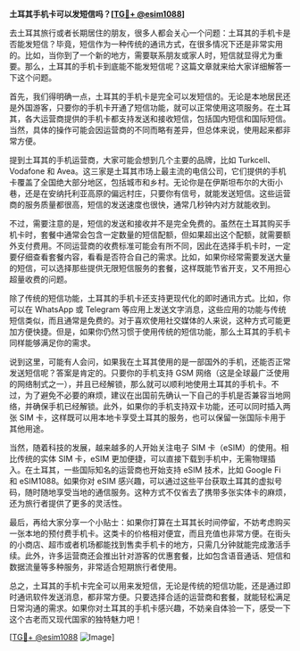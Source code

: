 **土耳其手机卡可以发短信吗？[[TG💪+ @esim1088](https://t.me/s/esim1088)]**

去土耳其旅行或者长期居住的朋友，很多人都会关心一个问题：土耳其的手机卡是否能发短信？毕竟，短信作为一种传统的通讯方式，在很多情况下还是非常实用的。比如，当你到了一个新的地方，需要联系朋友或家人时，短信就显得尤为重要。那么，土耳其的手机卡到底能不能发短信呢？这篇文章就来给大家详细解答一下这个问题。

首先，我们得明确一点，土耳其的手机卡是完全可以发短信的。无论是本地居民还是外国游客，只要你的手机卡开通了短信功能，就可以正常使用这项服务。在土耳其，各大运营商提供的手机卡都支持发送和接收短信，包括国内短信和国际短信。当然，具体的操作可能会因运营商的不同而略有差异，但总体来说，使用起来都非常方便。

提到土耳其的手机运营商，大家可能会想到几个主要的品牌，比如 Turkcell、Vodafone 和 Avea。这三家是土耳其市场上最主流的电信公司，它们提供的手机卡覆盖了全国绝大部分地区，包括城市和乡村。无论你是在伊斯坦布尔的大街小巷，还是在安纳托利亚高原的偏远村庄，只要你有信号，就能发送短信。这些运营商的服务质量都很高，短信的发送速度也很快，通常几秒钟内对方就能收到。

不过，需要注意的是，短信的发送和接收并不是完全免费的。虽然在土耳其购买手机卡时，套餐中通常会包含一定数量的短信配额，但如果超出这个配额，就需要额外支付费用。不同运营商的收费标准可能会有所不同，因此在选择手机卡时，一定要仔细查看套餐内容，看看是否符合自己的需求。比如，如果你经常需要发送大量的短信，可以选择那些提供无限短信服务的套餐，这样既能节省开支，又不用担心超量收费的问题。

除了传统的短信功能，土耳其的手机卡还支持更现代化的即时通讯方式。比如，你可以在 WhatsApp 或 Telegram 等应用上发送文字消息，这些应用的功能与传统短信类似，而且通常是免费的。对于喜欢使用社交媒体的人来说，这种方式可能更加方便快捷。但是，如果你仍然习惯于使用传统的短信功能，那么土耳其的手机卡同样能够满足你的需求。

说到这里，可能有人会问，如果我在土耳其使用的是一部国外的手机，还能否正常发送短信呢？答案是肯定的。只要你的手机支持 GSM 网络（这是全球最广泛使用的网络制式之一），并且已经解锁，那么就可以顺利地使用土耳其的手机卡。不过，为了避免不必要的麻烦，建议在出国前先确认一下自己的手机是否兼容当地网络，并确保手机已经解锁。此外，如果你的手机支持双卡功能，还可以同时插入两张 SIM 卡，这样既可以用本地卡享受土耳其的服务，也可以保留一张国际卡用于其他用途。

当然，随着科技的发展，越来越多的人开始关注电子 SIM 卡（eSIM）的使用。相比传统的实体 SIM 卡，eSIM 更加便捷，可以直接下载到手机中，无需物理插入。在土耳其，一些国际知名的运营商也开始支持 eSIM 技术，比如 Google Fi 和 eSIM1088。如果你对 eSIM 感兴趣，可以通过这些平台获取土耳其的虚拟号码，随时随地享受当地的通信服务。这种方式不仅省去了携带多张实体卡的麻烦，还为旅行者提供了更多的灵活性。

最后，再给大家分享一个小贴士：如果你打算在土耳其长时间停留，不妨考虑购买一张本地的预付费手机卡。这类卡的价格相对便宜，而且充值也非常方便。在街头的小商店、超市或者机场都能找到售卖手机卡的地方，只需几分钟就能完成激活手续。此外，许多运营商还会推出针对游客的优惠套餐，比如包含语音通话、短信和数据流量等多种服务，非常适合短期旅行者使用。

总之，土耳其的手机卡完全可以用来发短信，无论是传统的短信功能，还是通过即时通讯软件发送消息，都非常方便。只要选择合适的运营商和套餐，就能轻松满足日常沟通的需求。如果你对土耳其的手机卡感兴趣，不妨亲自体验一下，感受一下这个古老而又现代国家的独特魅力吧！

[[TG💪+ @esim1088](https://t.me/s/esim1088) ![Image](https://i.postimg.cc/4NQfJmqS/Snipaste-2025-05-13-00-14-12.png)]